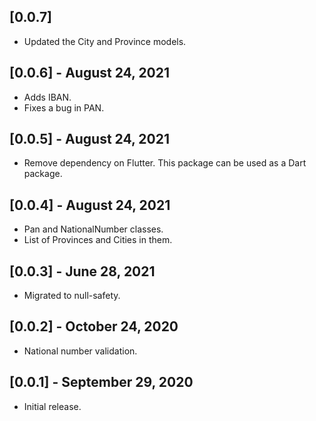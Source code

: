 ## [0.0.7]

* Updated the City and Province models.

## [0.0.6] - August 24, 2021

* Adds IBAN.
* Fixes a bug in PAN.

## [0.0.5] - August 24, 2021

* Remove dependency on Flutter. This package can be used as a Dart package.

## [0.0.4] - August 24, 2021

* Pan and NationalNumber classes.
* List of Provinces and Cities in them.

## [0.0.3] - June 28, 2021

* Migrated to null-safety.

## [0.0.2] - October 24, 2020

* National number validation.

## [0.0.1] - September 29, 2020

* Initial release.
